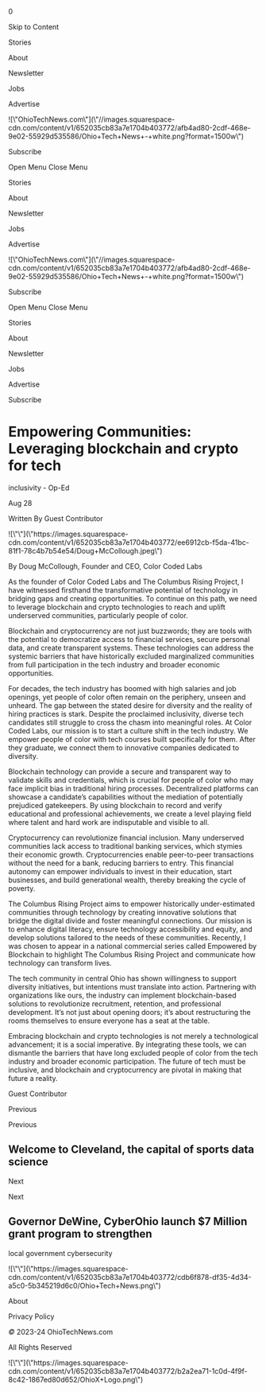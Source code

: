 0

Skip to Content

Stories

About

Newsletter

Jobs

Advertise

![\\"OhioTechNews.com\\"](\\"//images.squarespace-
cdn.com/content/v1/652035cb83a7e1704b403772/afb4ad80-2cdf-468e-9e02-55929d535586/Ohio+Tech+News+-+white.png?format=1500w\\")

Subscribe

Open Menu Close Menu

Stories

About

Newsletter

Jobs

Advertise

![\\"OhioTechNews.com\\"](\\"//images.squarespace-
cdn.com/content/v1/652035cb83a7e1704b403772/afb4ad80-2cdf-468e-9e02-55929d535586/Ohio+Tech+News+-+white.png?format=1500w\\")

Subscribe

Open Menu Close Menu

Stories

About

Newsletter

Jobs

Advertise

Subscribe

# Empowering Communities: Leveraging blockchain and crypto for tech
inclusivity - Op-Ed

Aug 28

Written By Guest Contributor

![\\"\\"](\\"https://images.squarespace-
cdn.com/content/v1/652035cb83a7e1704b403772/ee6912cb-f5da-41bc-81f1-78c4b7b54e54/Doug+McCollough.jpeg\\")

By Doug McCollough, Founder and CEO, Color Coded Labs

As the founder of Color Coded Labs and The Columbus Rising Project, I have
witnessed firsthand the transformative potential of technology in bridging
gaps and creating opportunities. To continue on this path, we need to leverage
blockchain and crypto technologies to reach and uplift underserved
communities, particularly people of color.

Blockchain and cryptocurrency are not just buzzwords; they are tools with the
potential to democratize access to financial services, secure personal data,
and create transparent systems. These technologies can address the systemic
barriers that have historically excluded marginalized communities from full
participation in the tech industry and broader economic opportunities.

For decades, the tech industry has boomed with high salaries and job openings,
yet people of color often remain on the periphery, unseen and unheard. The gap
between the stated desire for diversity and the reality of hiring practices is
stark. Despite the proclaimed inclusivity, diverse tech candidates still
struggle to cross the chasm into meaningful roles. At Color Coded Labs, our
mission is to start a culture shift in the tech industry. We empower people of
color with tech courses built specifically for them. After they graduate, we
connect them to innovative companies dedicated to diversity.

Blockchain technology can provide a secure and transparent way to validate
skills and credentials, which is crucial for people of color who may face
implicit bias in traditional hiring processes. Decentralized platforms can
showcase a candidate’s capabilities without the mediation of potentially
prejudiced gatekeepers. By using blockchain to record and verify educational
and professional achievements, we create a level playing field where talent
and hard work are indisputable and visible to all.

Cryptocurrency can revolutionize financial inclusion. Many underserved
communities lack access to traditional banking services, which stymies their
economic growth. Cryptocurrencies enable peer-to-peer transactions without the
need for a bank, reducing barriers to entry. This financial autonomy can
empower individuals to invest in their education, start businesses, and build
generational wealth, thereby breaking the cycle of poverty.

The Columbus Rising Project aims to empower historically under-estimated
communities through technology by creating innovative solutions that bridge
the digital divide and foster meaningful connections. Our mission is to
enhance digital literacy, ensure technology accessibility and equity, and
develop solutions tailored to the needs of these communities. Recently, I was
chosen to appear in a national commercial series called Empowered by
Blockchain to highlight The Columbus Rising Project and communicate how
technology can transform lives.

The tech community in central Ohio has shown willingness to support diversity
initiatives, but intentions must translate into action. Partnering with
organizations like ours, the industry can implement blockchain-based solutions
to revolutionize recruitment, retention, and professional development. It’s
not just about opening doors; it’s about restructuring the rooms themselves to
ensure everyone has a seat at the table.

Embracing blockchain and crypto technologies is not merely a technological
advancement; it is a social imperative. By integrating these tools, we can
dismantle the barriers that have long excluded people of color from the tech
industry and broader economic participation. The future of tech must be
inclusive, and blockchain and cryptocurrency are pivotal in making that future
a reality.

Guest Contributor

Previous

Previous

## Welcome to Cleveland, the capital of sports data science

Next

Next

## Governor DeWine, CyberOhio launch $7 Million grant program to strengthen
local government cybersecurity

![\\"\\"](\\"https://images.squarespace-
cdn.com/content/v1/652035cb83a7e1704b403772/cdb6f878-df35-4d34-a5c0-5b345219d6c0/Ohio+Tech+News.png\\")

About

Privacy Policy

 _©_ 2023-24 OhioTechNews.com

All Rights Reserved

![\\"\\"](\\"https://images.squarespace-
cdn.com/content/v1/652035cb83a7e1704b403772/b2a2ea71-1c0d-4f9f-8c42-1867ed80d652/OhioX+Logo.png\\")

­

­


